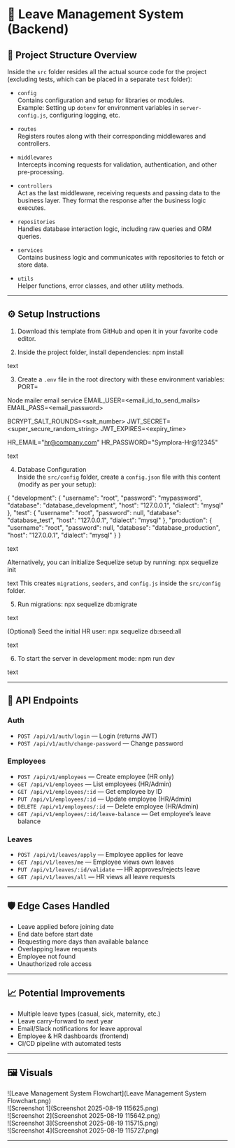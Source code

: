 # 🚀 Leave Management System (Backend)

## 📌 Project Structure Overview

Inside the `src` folder resides all the actual source code for the project (excluding tests, which can be placed in a separate `test` folder):

- `config`  
  Contains configuration and setup for libraries or modules.  
  Example: Setting up `dotenv` for environment variables in `server-config.js`, configuring logging, etc.

- `routes`  
  Registers routes along with their corresponding middlewares and controllers.

- `middlewares`  
  Intercepts incoming requests for validation, authentication, and other pre-processing.

- `controllers`  
  Act as the last middleware, receiving requests and passing data to the business layer. They format the response after the business logic executes.

- `repositories`  
  Handles database interaction logic, including raw queries and ORM queries.

- `services`  
  Contains business logic and communicates with repositories to fetch or store data.

- `utils`  
  Helper functions, error classes, and other utility methods.

---

## ⚙️ Setup Instructions

1. Download this template from GitHub and open it in your favorite code editor.

2. Inside the project folder, install dependencies:
npm install

text

3. Create a `.env` file in the root directory with these environment variables:
PORT=<port number of your choice>

Node mailer email service
EMAIL_USER=<email_id_to_send_mails>
EMAIL_PASS=<email_password>

BCRYPT_SALT_ROUNDS=<salt_number>
JWT_SECRET=<super_secure_random_string>
JWT_EXPIRES=<expiry_time>

HR_EMAIL="hr@company.com"
HR_PASSWORD="Symplora-Hr@12345"

text

4. Database Configuration  
Inside the `src/config` folder, create a `config.json` file with this content (modify as per your setup):

{
"development": {
"username": "root",
"password": "mypassword",
"database": "database_development",
"host": "127.0.0.1",
"dialect": "mysql"
},
"test": {
"username": "root",
"password": null,
"database": "database_test",
"host": "127.0.0.1",
"dialect": "mysql"
},
"production": {
"username": "root",
"password": null,
"database": "database_production",
"host": "127.0.0.1",
"dialect": "mysql"
}
}

text

Alternatively, you can initialize Sequelize setup by running:
npx sequelize init

text
This creates `migrations`, `seeders`, and `config.js` inside the `src/config` folder.

5. Run migrations:
npx sequelize db:migrate

text

(Optional) Seed the initial HR user:
npx sequelize db:seed:all

text

6. To start the server in development mode:
npm run dev

text

---

## 🔑 API Endpoints

### Auth
- `POST /api/v1/auth/login` — Login (returns JWT)  
- `POST /api/v1/auth/change-password` — Change password

### Employees
- `POST /api/v1/employees` — Create employee (HR only)  
- `GET /api/v1/employees` — List employees (HR/Admin)  
- `GET /api/v1/employees/:id` — Get employee by ID  
- `PUT /api/v1/employees/:id` — Update employee (HR/Admin)  
- `DELETE /api/v1/employees/:id` — Delete employee (HR/Admin)  
- `GET /api/v1/employees/:id/leave-balance` — Get employee’s leave balance

### Leaves
- `POST /api/v1/leaves/apply` — Employee applies for leave  
- `GET /api/v1/leaves/me` — Employee views own leaves  
- `PUT /api/v1/leaves/:id/validate` — HR approves/rejects leave  
- `GET /api/v1/leaves/all` — HR views all leave requests

---

## 🛡️ Edge Cases Handled
- Leave applied before joining date  
- End date before start date  
- Requesting more days than available balance  
- Overlapping leave requests  
- Employee not found  
- Unauthorized role access

---

## 📈 Potential Improvements
- Multiple leave types (casual, sick, maternity, etc.)  
- Leave carry-forward to next year  
- Email/Slack notifications for leave approval  
- Employee & HR dashboards (frontend)  
- CI/CD pipeline with automated tests

---

## 🖼️ Visuals

![Leave Management System Flowchart](Leave Management System Flowchart.png)  
![Screenshot 1](Screenshot 2025-08-19 115625.png)  
![Screenshot 2](Screenshot 2025-08-19 115642.png)  
![Screenshot 3](Screenshot 2025-08-19 115715.png)  
![Screenshot 4](Screenshot 2025-08-19 115727.png)

---